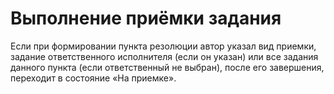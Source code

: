 # Выполнение приёмки задания

Если при формировании пункта резолюции автор указал вид приемки, задание ответственного исполнителя (если он указан) или все задания данного пункта (если ответственный не выбран), после его завершения, переходит в состояние «На приемке».